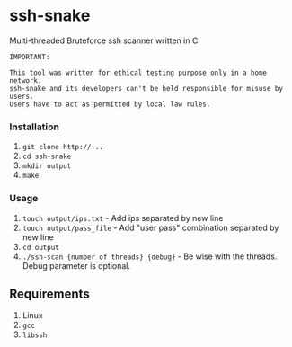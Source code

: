 #  ssh-snake
Multi-threaded Bruteforce ssh scanner written in C

```
IMPORTANT:

This tool was written for ethical testing purpose only in a home network.
ssh-snake and its developers can't be held responsible for misuse by users.
Users have to act as permitted by local law rules.
````

### Installation
1. `git clone http://...`
2. `cd ssh-snake`
3. `mkdir output`
4. `make`

### Usage

1. `touch output/ips.txt` - Add ips separated by new line
2. `touch output/pass_file` - Add "user pass" combination separated by new line
3. `cd output`
4. `./ssh-scan {number of threads} {debug}` - Be wise with the threads. Debug parameter is optional.

## Requirements

1. Linux
2. `gcc`
3. `libssh`
